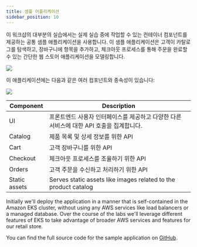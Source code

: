 ```yaml
---
title: 셈플 어플리케이션
sidebar_position: 10
---
```


이 워크샵의 대부분의 실습에서는 실제 실습 중에 작업할 수 있는 컨테이너 컴포넌트를 제공하는 공통 샘플 애플리케이션을 사용합니다. 이 샘플 애플리케이션은 고객이 카탈로그를 탐색하고, 장바구니에 항목을 추가하고, 체크아웃 프로세스를 통해 주문을 완료할 수 있는 간단한 웹 스토어 애플리케이션을 모델링합니다.

<Browser url="-">
<img src={require('@site/static/img/sample-app-screens/home.webp').default}/>
</Browser>

이 애플리케이션에는 다음과 같은 여러 컴포넌트와 종속성이 있습니다:

<Browser url="-">
<img src={require('@site/static/img/sample-app-screens/architecture.webp').default}/>
</Browser>

| Component     | Description                                                     |
| ------------- | --------------------------------------------------------------- |
| UI            | 프론트엔드 사용자 인터페이스를 제공하고 다양한 다른 서비스에 대한 API 호출을 집계합니다.             |
| Catalog       | 제품 목록 및 상세 정보를 위한 API                                           |
| Cart          | 고객 장바구니를 위한 API                                                 |
| Checkout      | 체크아웃 프로세스를 조율하기 위한 API                                          |
| Orders        | 고객 주문을 수신하고 처리하기 위한 API                                         |
| Static assets | Serves static assets like images related to the product catalog |

Initially we'll deploy the application in a manner that is self-contained in the Amazon EKS cluster, without using any AWS services like load balancers or a managed database. Over the course of the labs we'll leverage different features of EKS to take advantage of broader AWS services and features for our retail store.

You can find the full source code for the sample application on [GitHub](https://github.com/aws-containers/retail-store-sample-app).